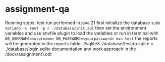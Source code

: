 # assignment-qa

Running steps:
test run performed in java 21
first initialize the database
```sudo mariadb -u root -p < ./database/init.sql```
then set the environment variables and use envfile plugin to load the variables or run in terminal with
```DB_USERNAME=<username> DB_PASSWORD=<yourpassword> mvn test```
the reports will be generated in the reports folder
#sqlite3 ./database/testdb.sqlite < ./database/login.sqlite
documentation and work approach in the /docx/assignment1.odt
